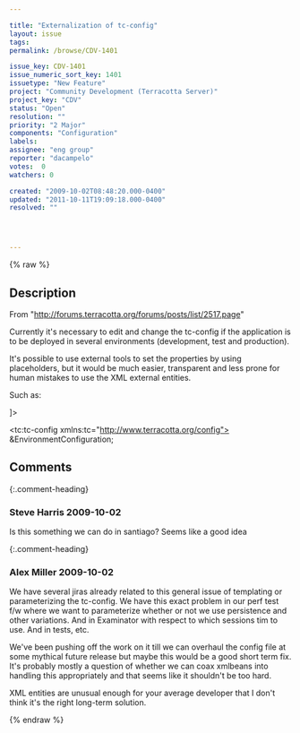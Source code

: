 ```yaml
---

title: "Externalization of tc-config"
layout: issue
tags: 
permalink: /browse/CDV-1401

issue_key: CDV-1401
issue_numeric_sort_key: 1401
issuetype: "New Feature"
project: "Community Development (Terracotta Server)"
project_key: "CDV"
status: "Open"
resolution: ""
priority: "2 Major"
components: "Configuration"
labels: 
assignee: "eng group"
reporter: "dacampelo"
votes:  0
watchers: 0

created: "2009-10-02T08:48:20.000-0400"
updated: "2011-10-11T19:09:18.000-0400"
resolved: ""




---
```


{% raw %}

## Description

<div markdown="1" class="description">

From "http://forums.terracotta.org/forums/posts/list/2517.page"

Currently it's necessary to edit and change the tc-config if the application is to be deployed in several environments (development, test and production).

It's possible to use external tools to set the properties by using placeholders, but it would be much easier, transparent and less prone for human mistakes to use the XML external entities.

Such as:
 <?xml version="1.0" encoding="UTF-8" standalone="no"?>
 <!DOCTYPE tc:tc-config [
   <!ENTITY EnvironmentConfiguration SYSTEM "file:./terracotta.xml">
 ]>
 
 <tc:tc-config xmlns:tc="http://www.terracotta.org/config">
   &EnvironmentConfiguration;


</div>

## Comments


{:.comment-heading}
### **Steve Harris** <span class="date">2009-10-02</span>

<div markdown="1" class="comment">

Is this something we can do in santiago? Seems like a good idea

</div>


{:.comment-heading}
### **Alex Miller** <span class="date">2009-10-02</span>

<div markdown="1" class="comment">

We have several jiras already related to this general issue of templating or parameterizing the tc-config.  We have this exact problem in our perf test f/w where we want to parameterize whether or not we use persistence and other variations.  And in Examinator with respect to which sessions tim to use.  And in tests, etc.  

We've been pushing off the work on it till we can overhaul the config file at some mythical future release but maybe this would be a good short term fix.  It's probably mostly a question of whether we can coax xmlbeans into handling this appropriately and that seems like it shouldn't be too hard.  

XML entities are unusual enough for your average developer that I don't think it's the right long-term solution.



</div>



{% endraw %}
